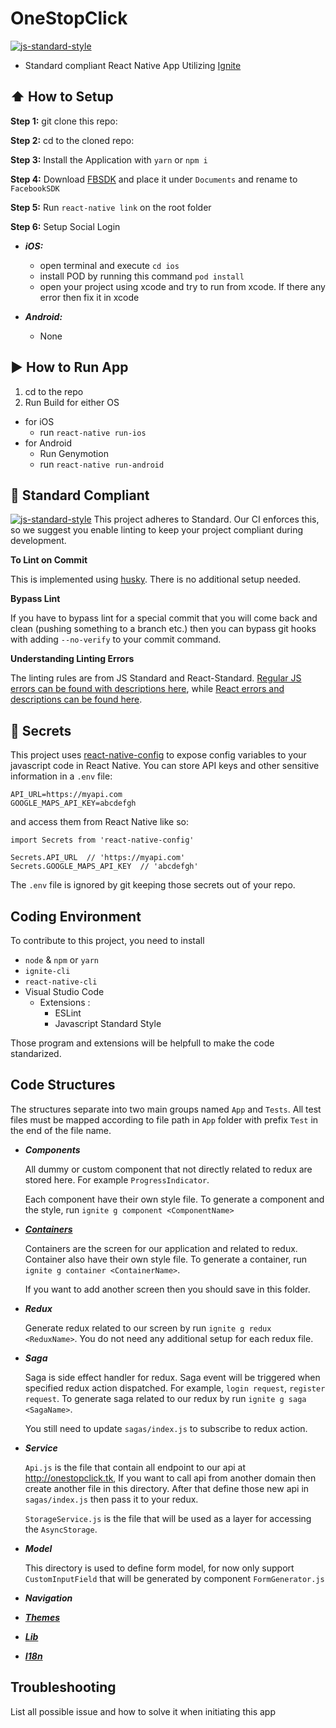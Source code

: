 #  OneStopClick
[![js-standard-style](https://img.shields.io/badge/code%20style-standard-brightgreen.svg?style=flat)](http://standardjs.com/)

* Standard compliant React Native App Utilizing [Ignite](https://github.com/infinitered/ignite)

## :arrow_up: How to Setup

**Step 1:** git clone this repo:

**Step 2:** cd to the cloned repo:

**Step 3:** Install the Application with `yarn` or `npm i`

**Step 4:** Download [FBSDK](https://developers.facebook.com/docs/ios/) and place it under `Documents` and rename to `FacebookSDK`

**Step 5:** Run `react-native link` on the root folder

**Step 6:** Setup Social Login
  - ***iOS:***
    - open terminal and execute `cd ios`
    - install POD by running this command `pod install`
    - open your project using xcode and try to run from xcode. If there any error then fix it in xcode
  
  - ***Android:***
    - None


## :arrow_forward: How to Run App

1. cd to the repo
2. Run Build for either OS
  * for iOS
    * run `react-native run-ios`
  * for Android
    * Run Genymotion
    * run `react-native run-android`

## :no_entry_sign: Standard Compliant

[![js-standard-style](https://cdn.rawgit.com/feross/standard/master/badge.svg)](https://github.com/feross/standard)
This project adheres to Standard.  Our CI enforces this, so we suggest you enable linting to keep your project compliant during development.

**To Lint on Commit**

This is implemented using [husky](https://github.com/typicode/husky). There is no additional setup needed.

**Bypass Lint**

If you have to bypass lint for a special commit that you will come back and clean (pushing something to a branch etc.) then you can bypass git hooks with adding `--no-verify` to your commit command.

**Understanding Linting Errors**

The linting rules are from JS Standard and React-Standard.  [Regular JS errors can be found with descriptions here](http://eslint.org/docs/rules/), while [React errors and descriptions can be found here](https://github.com/yannickcr/eslint-plugin-react).

## :closed_lock_with_key: Secrets

This project uses [react-native-config](https://github.com/luggit/react-native-config) to expose config variables to your javascript code in React Native. You can store API keys
and other sensitive information in a `.env` file:

```
API_URL=https://myapi.com
GOOGLE_MAPS_API_KEY=abcdefgh
```

and access them from React Native like so:

```
import Secrets from 'react-native-config'

Secrets.API_URL  // 'https://myapi.com'
Secrets.GOOGLE_MAPS_API_KEY  // 'abcdefgh'
```

The `.env` file is ignored by git keeping those secrets out of your repo.


## Coding Environment

To contribute to this project, you need to install 

- `node` & `npm` or `yarn`
- `ignite-cli`
- `react-native-cli`
- Visual Studio Code
  - Extensions :
    - ESLint
    - Javascript Standard Style

Those program and extensions will be helpfull to make the code standarized.

## Code Structures

The structures separate into two main groups named `App` and `Tests`. All test files must be mapped according to file path in `App` folder with prefix `Test` in the end of the file name.

- ***Components***

  All dummy or custom component that not directly related to redux are stored here. For example `ProgressIndicator`.

  Each component have their own style file. To generate a component and the style, run `ignite g component <ComponentName>`

- ***[Containers](/App/Containers/README.md)***

  Containers are the screen for our application and related to redux. Container also have their own style file. To generate a container, run ` ignite g container <ContainerName>`.

  If you want to add another screen then you should save in this folder.

- ***Redux***

  Generate redux related to our screen by run `ignite g redux <ReduxName>`. You do not need any additional setup for each redux file.

- ***Saga***

  Saga is side effect handler for redux. Saga event will be triggered when specified redux action dispatched. For example, `login request`, `register request`. To generate saga related to our redux by run `ignite g saga <SagaName>`. 
  
  You still need to update `sagas/index.js` to subscribe to redux action.

- ***Service***

  `Api.js` is the file that contain all endpoint to our api at http://onestopclick.tk, If you want to call api from another domain then create another file in this directory. After that define those new api in `sagas/index.js` then pass it to your redux.


  `StorageService.js` is the file that will be used as a layer for accessing the `AsyncStorage`.

- ***Model***

  This directory is used to define form model, for now only support `CustomInputField` that will be generated by component `FormGenerator.js`

- ***Navigation***

- ***[Themes](/App/Themes/README.md)***

- ***[Lib](/App/Lib/README.md)***

- ***[I18n](/App/I18n/README.md)***





## Troubleshooting

List all possible issue and how to solve it when initiating this app